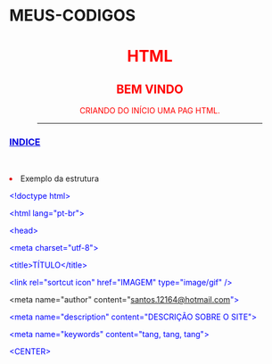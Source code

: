 # MEUS-CODIGOS

<!-----------------------------------CODIGOS HTML INICIO----------------------------------->
<!doctype html>
<html lang="pt-br">
<head>
<meta charset="utf-8">
<title>TÍTULO</title>
<link rel="sortcut icon" href="IMAGEM" type="image/gif" />
<meta name="author" content="santos.12164@hotmail.com">
<meta name="description" content="DESCRIÇÃO SOBRE O SITE">
<meta name="keywords" content="tang, tang, tang">
<center>




<meta name="viewport" content="width=device-width, initial-scale=1">
<link rel="stylesheet" href="https://www.w3schools.com/w3css/4/w3pro.css">
<body>
<div class="w3-container w3-card">
 
<FONT COLOR="red">
<H1>HTML</H1>
<H2>BEM VINDO</H2>

<p>CRIANDO DO INÍCIO UMA PAG HTML.</p>
</FONT>
<HR WIDTH="80%">
<div class="w3-panel w3-card w3-light-grey">

</center><FONT COLOR="#0101DF">
<h3><b><u>INDICE</u></b></h3>
</FONT>

<FONT COLOR="#DF0101">

<div class="w3-code htmlHigh notranslate"><br>
<!-------------------------------------------------------------------------------------------------------------->
</center>
<!------------------------------------------------------------------------------------------>
<!------------------------------------------------------------------------------------------>
<!------------------------------------------------------------------------------------------>
<!------------------------------------------------------------------------------------------>
<!------------------------------------------------------------------------------------------>
<!------------------------------------------------------------------------------------------>
<!------------------------------------------------------------------------------------------>
<!------------------------------------------------------------------------------------------>
<!-------------------------------------------I🔴I------------------------------------------>
<!------------
&lt;
<br>
&gt;
<br/>
----------->
<!------------------------------------------------------------------------------------------>
<p><li><FONT COLOR="red"><a name="Exemplo da estrutura">Exemplo da estrutura<br/></FONT></li></p>
<!------------------------------------------------------------------------------------------>
<FONT COLOR="#0000FF">
 
&lt;!doctype html&gt;<br/>
 
&lt;html lang="pt-br"&gt;<br/>
 
&lt;head&gt;<br/>
 <head>
&lt;meta charset="utf-8"&gt;<br/>
 
&lt;title&gt;TÍTULO&lt;/title&gt;<br/>
 
&lt;link rel="sortcut icon" href="IMAGEM" type="image/gif" /&gt;<br/>
 
&lt;meta name="author" content="santos.12164@hotmail.com"&gt;<br/>
 
&lt;meta name="description" content="DESCRIÇÃO SOBRE O SITE"&gt;<br/>
 
&lt;meta name="keywords" content="tang, tang, tang"&gt;<br/>
 
&lt;CENTER&gt;<br/>


</div>
</body>

<!-----------------------------------CODIGOS HTML FIM----------------------------------->
